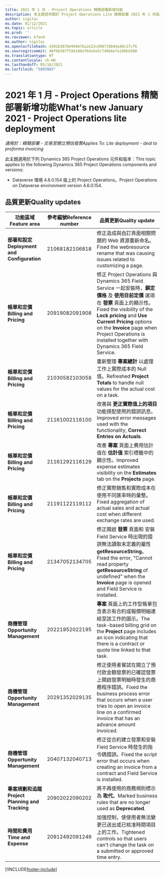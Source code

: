 ```yaml
---
title: 2021 年 1 月 - Project Operations 精簡部署新增功能
description: 本主題提供關於 Project Operations Lite 精簡部署 2021 年 1 月版本中所提供之品質更新的資訊。
author: sigitac
ms.date: 01/12/2021
ms.topic: article
ms.prod: ''
ms.reviewer: kfend
ms.author: sigitac
ms.openlocfilehash: d302b3870e99467ba2e22cd98719b94a48c1fcf6
ms.sourcegitcommit: 40f68387f594180af64a5e5c748b6efa188bd300
ms.translationtype: HT
ms.contentlocale: zh-HK
ms.lasthandoff: 05/10/2021
ms.locfileid: "5993983"
---
```

# <a name="whats-new-january-2021---project-operations-lite-deployment"></a><span data-ttu-id="8f7f3-103">2021 年 1 月 - Project Operations 精簡部署新增功能</span><span class="sxs-lookup"><span data-stu-id="8f7f3-103">What's new January 2021 - Project Operations lite deployment</span></span>


<span data-ttu-id="8f7f3-104">_適用於：精簡部署 - 交易至開立預估發票_</span><span class="sxs-lookup"><span data-stu-id="8f7f3-104">_Applies To: Lite deployment - deal to proforma invoicing_</span></span>

<span data-ttu-id="8f7f3-105">此主題適用於下列 Dynamics 365 Project Operations 元件和版本：</span><span class="sxs-lookup"><span data-stu-id="8f7f3-105">This topic applies to the following Dynamics 365 Project Operations components and versions:</span></span>

  - <span data-ttu-id="8f7f3-106">Dataverse 環境 4.6.0.154 版上的 Project Operations。</span><span class="sxs-lookup"><span data-stu-id="8f7f3-106">Project Operations on Dataverse environment version 4.6.0.154.</span></span>
  
## <a name="quality-updates"></a><span data-ttu-id="8f7f3-107">品質更新</span><span class="sxs-lookup"><span data-stu-id="8f7f3-107">Quality updates</span></span>

| <span data-ttu-id="8f7f3-108">**功能區域**</span><span class="sxs-lookup"><span data-stu-id="8f7f3-108">**Feature area**</span></span> | <span data-ttu-id="8f7f3-109">**參考編號**</span><span class="sxs-lookup"><span data-stu-id="8f7f3-109">**Reference number**</span></span> | <span data-ttu-id="8f7f3-110">**品質更新**</span><span class="sxs-lookup"><span data-stu-id="8f7f3-110">**Quality update**</span></span> |
| --- | --- | --- |
| <span data-ttu-id="8f7f3-111">**部署和設定**</span><span class="sxs-lookup"><span data-stu-id="8f7f3-111">**Deployment and Configuration**</span></span> | <span data-ttu-id="8f7f3-112">2106818</span><span class="sxs-lookup"><span data-stu-id="8f7f3-112">2106818</span></span> | <span data-ttu-id="8f7f3-113">修正造成與自訂頁面相關問題的 Web 資源重新命名。</span><span class="sxs-lookup"><span data-stu-id="8f7f3-113">Fixed the webresource rename that was causing issues related to customizing a page.</span></span> |
| <span data-ttu-id="8f7f3-114">**帳單和定價**</span><span class="sxs-lookup"><span data-stu-id="8f7f3-114">**Billing and Pricing**</span></span> | <span data-ttu-id="8f7f3-115">2091908</span><span class="sxs-lookup"><span data-stu-id="8f7f3-115">2091908</span></span> | <span data-ttu-id="8f7f3-116">修正 Project Operations 與 Dynamics 365 Field Service 一起安裝時，**鎖定價格** 及 **使用目前定價** 選項在 **發票** 頁面上的顯示性。</span><span class="sxs-lookup"><span data-stu-id="8f7f3-116">Fixed the visibility of the **Lock pricing** and **Use Current Pricing** options on the **Invoice** page when Project Operations is installed together with Dynamics 365 Field Service.</span></span> |
| <span data-ttu-id="8f7f3-117">**帳單和定價**</span><span class="sxs-lookup"><span data-stu-id="8f7f3-117">**Billing and Pricing**</span></span> | <span data-ttu-id="8f7f3-118">2103058</span><span class="sxs-lookup"><span data-stu-id="8f7f3-118">2103058</span></span> | <span data-ttu-id="8f7f3-119">重新整理 **專案總計** 以處理工作上實際成本的 Null 值。</span><span class="sxs-lookup"><span data-stu-id="8f7f3-119">Refreshed **Project Totals** to handle null values for the actual cost on a task.</span></span> |
| <span data-ttu-id="8f7f3-120">**帳單和定價**</span><span class="sxs-lookup"><span data-stu-id="8f7f3-120">**Billing and Pricing**</span></span> | <span data-ttu-id="8f7f3-121">2116100</span><span class="sxs-lookup"><span data-stu-id="8f7f3-121">2116100</span></span> | <span data-ttu-id="8f7f3-122">改善與 **更正實際值上的項目** 功能搭配使用的錯誤訊息。</span><span class="sxs-lookup"><span data-stu-id="8f7f3-122">Improved error messages used with the functionality, **Correct Entries on Actuals**.</span></span> |
| <span data-ttu-id="8f7f3-123">**帳單和定價**</span><span class="sxs-lookup"><span data-stu-id="8f7f3-123">**Billing and Pricing**</span></span> | <span data-ttu-id="8f7f3-124">2116129</span><span class="sxs-lookup"><span data-stu-id="8f7f3-124">2116129</span></span> | <span data-ttu-id="8f7f3-125">改善 **專案** 頁面上費用估計值在 **估計值** 索引標籤中的顯示性。</span><span class="sxs-lookup"><span data-stu-id="8f7f3-125">Improved expense estimates visibility on the **Estimates** tab on the **Projects** page.</span></span> |
| <span data-ttu-id="8f7f3-126">**帳單和定價**</span><span class="sxs-lookup"><span data-stu-id="8f7f3-126">**Billing and Pricing**</span></span> | <span data-ttu-id="8f7f3-127">2119112</span><span class="sxs-lookup"><span data-stu-id="8f7f3-127">2119112</span></span> | <span data-ttu-id="8f7f3-128">修正實際銷售和實際成本在使用不同匯率時的彙整。</span><span class="sxs-lookup"><span data-stu-id="8f7f3-128">Fixed aggregation of actual sales and actual cost when different exchange rates are used.</span></span> |
| <span data-ttu-id="8f7f3-129">**帳單和定價**</span><span class="sxs-lookup"><span data-stu-id="8f7f3-129">**Billing and Pricing**</span></span> | <span data-ttu-id="8f7f3-130">2134705</span><span class="sxs-lookup"><span data-stu-id="8f7f3-130">2134705</span></span> | <span data-ttu-id="8f7f3-131">修正開啟 **發票** 頁面和 安裝 Field Service 時出現的錯誤無法讀取未定義的屬性 **getResourceString**。</span><span class="sxs-lookup"><span data-stu-id="8f7f3-131">Fixed the error, "Cannot read property **getResourceString** of undefined" when the **Invoice** page is opened and Field Service is installed.</span></span> |
| <span data-ttu-id="8f7f3-132">**商機管理**</span><span class="sxs-lookup"><span data-stu-id="8f7f3-132">**Opportunity Management**</span></span> | <span data-ttu-id="8f7f3-133">2022195</span><span class="sxs-lookup"><span data-stu-id="8f7f3-133">2022195</span></span> | <span data-ttu-id="8f7f3-134">**專案** 頁面上的工作型帳單包含表示有合約或報價明細連結至該工作的圖示。</span><span class="sxs-lookup"><span data-stu-id="8f7f3-134">The task-based billing grid on the **Project** page includes an icon indicating that there is a contract or quote line linked to that task.</span></span> |
| <span data-ttu-id="8f7f3-135">**商機管理**</span><span class="sxs-lookup"><span data-stu-id="8f7f3-135">**Opportunity Management**</span></span> | <span data-ttu-id="8f7f3-136">2029135</span><span class="sxs-lookup"><span data-stu-id="8f7f3-136">2029135</span></span> | <span data-ttu-id="8f7f3-137">修正使用者嘗試在開立了預付款金額發票的已確認發票上開啟發票明細時發生的商務程序錯誤。</span><span class="sxs-lookup"><span data-stu-id="8f7f3-137">Fixed the business process error that occurs when a user tries to open an invoice line on a confirmed invoice that has an advance amount invoiced.</span></span> |
| <span data-ttu-id="8f7f3-138">**商機管理**</span><span class="sxs-lookup"><span data-stu-id="8f7f3-138">**Opportunity Management**</span></span> | <span data-ttu-id="8f7f3-139">2040713</span><span class="sxs-lookup"><span data-stu-id="8f7f3-139">2040713</span></span> | <span data-ttu-id="8f7f3-140">修正從合約建立發票和安裝 Field Service 時發生的指令碼錯誤。</span><span class="sxs-lookup"><span data-stu-id="8f7f3-140">Fixed the script error that occurs when creating an invoice from a contract and Field Service is installed.</span></span> |
| <span data-ttu-id="8f7f3-141">**專案規劃和追蹤**</span><span class="sxs-lookup"><span data-stu-id="8f7f3-141">**Project Planning and Tracking**</span></span> | <span data-ttu-id="8f7f3-142">2090202</span><span class="sxs-lookup"><span data-stu-id="8f7f3-142">2090202</span></span> | <span data-ttu-id="8f7f3-143">將不再使用的商務規則標示為 **取代**。</span><span class="sxs-lookup"><span data-stu-id="8f7f3-143">Marked business rules that are no longer used as **Deprecated**.</span></span> |
| <span data-ttu-id="8f7f3-144">**時間和費用**</span><span class="sxs-lookup"><span data-stu-id="8f7f3-144">**Time and Expense**</span></span> | <span data-ttu-id="8f7f3-145">2091249</span><span class="sxs-lookup"><span data-stu-id="8f7f3-145">2091249</span></span> | <span data-ttu-id="8f7f3-146">加強控制，使使用者無法變更已送出或已核准時間項目上的工作。</span><span class="sxs-lookup"><span data-stu-id="8f7f3-146">Tightened controls so that users can't change the task on a submitted or approved time entry.</span></span> |


[!INCLUDE[footer-include](../../includes/footer-banner.md)]